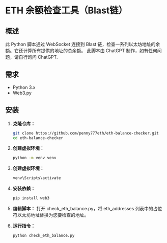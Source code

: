 # ETH 余额检查工具（Blast链）

## 概述

此 Python 脚本通过 WebSocket 连接到 Blast 链，检查一系列以太坊地址的余额。它还计算所有提供的地址的总余额。
此脚本由 ChatGPT 制作，如有任何问题，请自行询问 ChatGPT.

## 需求

- Python 3.x
- Web3.py

## 安装

1. **克隆仓库：**

   ```bash
   git clone https://github.com/penny777eth/eth-balance-checker.git
   cd eth-balance-checker

2. **创建虚拟环境：**

   ```bash
   python -m venv venv

3. **创建虚拟环境：**

   ```bash
   venv\Scripts\activate

4. **安装依赖：**

   ```bash
   pip install web3

5. **编辑脚本：**
打开 check_eth_balance.py，将 eth_addresses 列表中的占位符以太坊地址替换为您要检查的地址。

6. **运行指令：**

   ```bash
   python check_eth_balance.py


